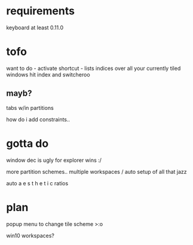 # requirements
keyboard at least 0.11.0

# tofo
want to do - activate shortcut - lists indices over all your currently tiled windows
hit index and switcheroo


## mayb?
tabs w/in partitions

how do i add constraints..

# gotta do
window dec is ugly for explorer wins :/

more partition schemes..
multiple workspaces / auto setup of all that jazz

auto a e s t h e t i c ratios

# plan

popup menu to change tile scheme >:o

win10 workspaces?